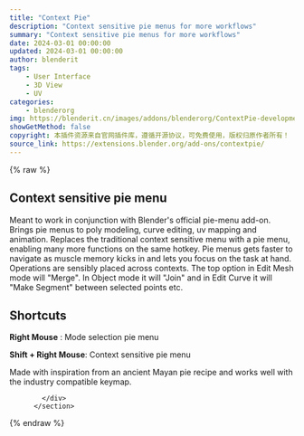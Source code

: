 ```yaml
---
title: "Context Pie"
description: "Context sensitive pie menus for more workflows"
summary: "Context sensitive pie menus for more workflows"
date: 2024-03-01 00:00:00
updated: 2024-03-01 00:00:00
author: blenderit
tags: 
    - User Interface
    - 3D View
    - UV
categories:
    - blenderorg
img: https://blenderit.cn/images/addons/blenderorg/ContextPie-development.png
showGetMethod: false
copyright: 本插件资源来自官网插件库，遵循开源协议，可免费使用，版权归原作者所有！
source_link: https://extensions.blender.org/add-ons/contextpie/
---
```


{% raw %}
<section id="about" class="mt-3">
            <div class="box style-rich-text">
              <h2>Context sensitive pie menu</h2>
<p>Meant to work in conjunction with Blender's official pie-menu add-on. Brings pie menus to poly modeling, curve editing, uv mapping and animation. Replaces the traditional context sensitive menu with a pie menu, enabling many more functions on the same hotkey. Pie menus gets faster to navigate as muscle memory kicks in and lets you focus on the task at hand. Operations are sensibly placed across contexts. The top option in Edit Mesh mode will "Merge". In Object mode it will "Join" and in Edit Curve it will "Make Segment" between selected points etc.</p>
<h2>Shortcuts</h2>
<p><strong>Right Mouse</strong> :                    Mode selection pie menu</p>
<p><strong>Shift + Right Mouse</strong>:        Context sensitive pie menu</p>
<p>Made with inspiration from an ancient Mayan pie recipe and works well with the industry compatible keymap.</p>

            </div>
          </section>
<div style="display: none">blenderorg</div>
{% endraw %}